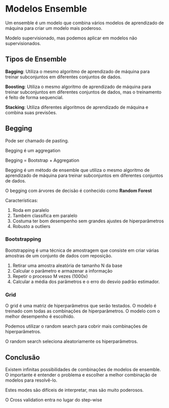# Modelos Ensemble

Um ensemble é um modelo que combina vários modelos de aprendizado de máquina para criar um modelo mais poderoso.

Modelo supervisionado, mas podemos aplicar em modelos não supervisionados.

## Tipos de Ensemble

**Bagging**: Utiliza o mesmo algoritmo de aprendizado de máquina para treinar subconjuntos em diferentes conjuntos de dados.

**Boosting**: Utiliza o mesmo algoritmo de aprendizado de máquina para treinar subconjuntos em diferentes conjuntos de dados, mas o treinamento é feito de forma sequencial.

**Stacking**: Utiliza diferentes algoritmos de aprendizado de máquina e combina suas previsões.

## Begging

Pode ser chamado de pasting.

Begging é um aggregation

Begging = Bootstrap + Aggregation

Begging é um método de ensemble que utiliza o mesmo algoritmo de aprendizado de máquina para treinar subconjuntos em diferentes conjuntos de dados.

O begging com árvores de decisão é conhecido como **Random Forest**

Características:

1. Roda em paralelo
2. Também classifica em paralelo
3. Costuma ter bom desempenho sem grandes ajustes de hiperparâmetros
4. Robusto a outliers

### Bootstrapping


Bootstrapping é uma técnica de amostragem que consiste em criar várias amostras de um conjunto de dados com reposição.

1. Retirar uma amostra aleatória de tamanho N da base
2. Calcular o parâmetro e armazenar a informação
3. Repetir o processo M vezes (1000x)
4. Calcular a média dos parâmetros e o erro do desvio padrão estimador.


### Grid

O grid é uma matriz de hiperparâmetros que serão testados. O modelo é treinado com todas as combinações de hiperparâmetros. O modelo com o melhor desempenho é escolhido.

Podemos utilizar o random search para cobrir mais combinações de hiperparâmetros.

O random search seleciona aleatoriamente os hiperparâmetros.

## Conclusão

Existem infinitas possibilidades de combinações de modelos de ensemble. O importante é entender o problema e escolher a melhor combinação de modelos para resolvê-lo.

Estes modes são difíceis de interpretar, mas são muito poderosos.

O Cross validation entra no lugar do step-wise